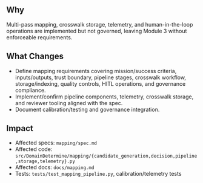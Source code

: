 ## Why
Multi-pass mapping, crosswalk storage, telemetry, and human-in-the-loop operations are implemented but not governed, leaving Module 3 without enforceable requirements.

## What Changes
- Define mapping requirements covering mission/success criteria, inputs/outputs, trust boundary, pipeline stages, crosswalk workflow, storage/indexing, quality controls, HITL operations, and governance compliance.
- Implement/confirm pipeline components, telemetry, crosswalk storage, and reviewer tooling aligned with the spec.
- Document calibration/testing and governance integration.

## Impact
- Affected specs: `mapping/spec.md`
- Affected code: `src/DomainDetermine/mapping/{candidate_generation,decision,pipeline,storage,telemetry}.py`
- Affected docs: `docs/mapping.md`
- Tests: `tests/test_mapping_pipeline.py`, calibration/telemetry tests
